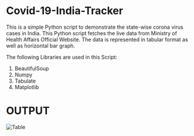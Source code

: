 # Covid-19-India-Tracker

This is a simple Python script to demonstrate the state-wise corona virus cases in India. This Python 
script fetches the live data from Ministry of Health Affairs Official Website. The data is represented in tabular format as well as horizontal bar graph.

The following Libraries are used in this Script:
1. BeautifulSoup
2. Numpy
3. Tabulate
4. Matplotlib


<h1> OUTPUT </h1>

![Table](https://raw.githubusercontent.com/rishabh1815769/Covid-19-India-Tracker/master/output%201.bmp)

